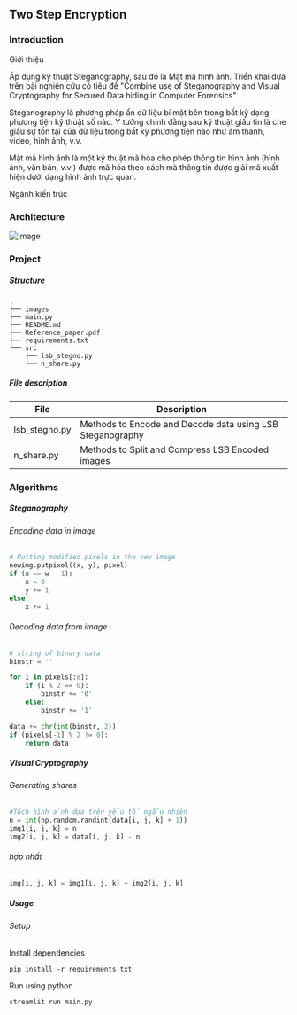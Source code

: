 ## Two Step Encryption
### Introduction
Giới thiệu

Áp dụng kỹ thuật Steganography, sau đó là Mật mã hình ảnh. Triển khai dựa trên bài nghiên cứu có tiêu đề "Combine use of Steganography and Visual Cryptography for Secured Data hiding in Computer Forensics"

Steganography là phương pháp ẩn dữ liệu bí mật bên trong bất kỳ dạng phương tiện kỹ thuật số nào. Ý tưởng chính đằng sau kỹ thuật giấu tin là che giấu sự tồn tại của dữ liệu trong bất kỳ phương tiện nào như âm thanh, video, hình ảnh, v.v.

Mật mã hình ảnh là một kỹ thuật mã hóa cho phép thông tin hình ảnh (hình ảnh, văn bản, v.v.) được mã hóa theo cách mà thông tin được giải mã xuất hiện dưới dạng hình ảnh trực quan.

Ngành kiến ​​​​trúc

### Architecture
![image](https://i.imgur.com/nh0J1Sn.png)

### Project
##### Structure
```
.
├── images
├── main.py
├── README.md
├── Reference_paper.pdf
├── requirements.txt
└── src
    ├── lsb_stegno.py
    └── n_share.py
```

##### File description
| File          | Description                                    |
|---------------|-----------------------------------------------------------|
| lsb_stegno.py | Methods to Encode and Decode data using LSB Steganography |
| n_share.py    | Methods to Split and Compress LSB Encoded images          |

### Algorithms
##### Steganography
###### Encoding data in image
```python
# Putting modified pixels in the new image
newimg.putpixel((x, y), pixel)
if (x == w - 1):
    x = 0
    y += 1
else:
    x += 1
```

###### Decoding data from image
```python
# string of binary data
binstr = ''

for i in pixels[:8]:
    if (i % 2 == 0):
        binstr += '0'
    else:
        binstr += '1'

data += chr(int(binstr, 2))
if (pixels[-1] % 2 != 0):
    return data
```
##### Visual Cryptography
###### Generating shares
```python
#Tách hình ảnh dựa trên yếu tố ngẫu nhiên
n = int(np.random.randint(data[i, j, k] + 1))
img1[i, j, k] = n
img2[i, j, k] = data[i, j, k] - n
```

###### hợp nhất
```python
img[i, j, k] = img1[i, j, k] + img2[i, j, k]
```

##### Usage
###### Setup
Install dependencies
```
pip install -r requirements.txt
```
Run using python
```
streamlit run main.py
```

